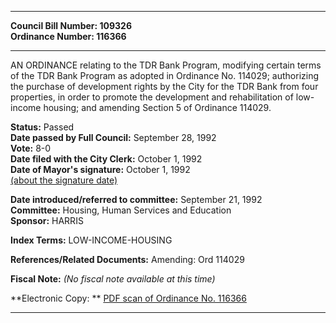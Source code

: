 * * * * *  
  
**Council Bill Number: [](#h0)[](#h2)109326**   
**Ordinance Number: 116366**  
  
* * * * *  
  
AN ORDINANCE relating to the TDR Bank Program, modifying certain terms of the TDR Bank Program as adopted in Ordinance No. 114029; authorizing the purchase of development rights by the City for the TDR Bank from four properties, in order to promote the development and rehabilitation of low-income housing; and amending Section 5 of Ordinance 114029.  
  
**Status:** Passed   
**Date passed by Full Council:** September 28, 1992   
**Vote:** 8-0   
**Date filed with the City Clerk:** October 1, 1992   
**Date of Mayor's signature:** October 1, 1992   
[(about the signature date)](/~public/approvaldate.htm)   
  
  
**Date introduced/referred to committee:** September 21, 1992   
**Committee:** Housing, Human Services and Education   
**Sponsor:** HARRIS   
  
**Index Terms:** LOW-INCOME-HOUSING  
  
**References/Related Documents:** Amending: Ord 114029  
  
**Fiscal Note:** *(No fiscal note available at this time)*  
  
**Electronic Copy: ** [PDF scan of Ordinance No. 116366](/~archives/Ordinances/Ord_116366.pdf)  
  
* * * * *  

